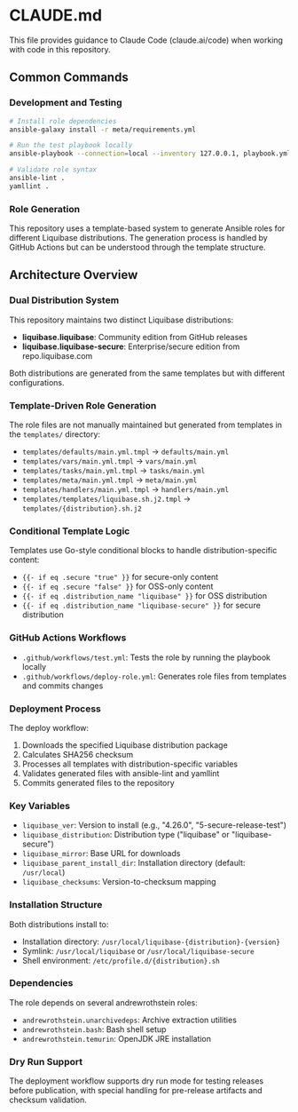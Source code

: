 # CLAUDE.md

This file provides guidance to Claude Code (claude.ai/code) when working with code in this repository.

## Common Commands

### Development and Testing
```bash
# Install role dependencies
ansible-galaxy install -r meta/requirements.yml

# Run the test playbook locally
ansible-playbook --connection=local --inventory 127.0.0.1, playbook.yml

# Validate role syntax
ansible-lint .
yamllint .
```

### Role Generation
This repository uses a template-based system to generate Ansible roles for different Liquibase distributions. The generation process is handled by GitHub Actions but can be understood through the template structure.

## Architecture Overview

### Dual Distribution System
This repository maintains two distinct Liquibase distributions:

- **liquibase.liquibase**: Community edition from GitHub releases
- **liquibase.liquibase-secure**: Enterprise/secure edition from repo.liquibase.com

Both distributions are generated from the same templates but with different configurations.

### Template-Driven Role Generation
The role files are not manually maintained but generated from templates in the `templates/` directory:

- `templates/defaults/main.yml.tmpl` → `defaults/main.yml`
- `templates/vars/main.yml.tmpl` → `vars/main.yml` 
- `templates/tasks/main.yml.tmpl` → `tasks/main.yml`
- `templates/meta/main.yml.tmpl` → `meta/main.yml`
- `templates/handlers/main.yml.tmpl` → `handlers/main.yml`
- `templates/templates/liquibase.sh.j2.tmpl` → `templates/{distribution}.sh.j2`

### Conditional Template Logic
Templates use Go-style conditional blocks to handle distribution-specific content:
- `{{- if eq .secure "true" }}` for secure-only content
- `{{- if eq .secure "false" }}` for OSS-only content  
- `{{- if eq .distribution_name "liquibase" }}` for OSS distribution
- `{{- if eq .distribution_name "liquibase-secure" }}` for secure distribution

### GitHub Actions Workflows
- `.github/workflows/test.yml`: Tests the role by running the playbook locally
- `.github/workflows/deploy-role.yml`: Generates role files from templates and commits changes

### Deployment Process
The deploy workflow:
1. Downloads the specified Liquibase distribution package
2. Calculates SHA256 checksum
3. Processes all templates with distribution-specific variables
4. Validates generated files with ansible-lint and yamllint
5. Commits generated files to the repository

### Key Variables
- `liquibase_ver`: Version to install (e.g., "4.26.0", "5-secure-release-test")
- `liquibase_distribution`: Distribution type ("liquibase" or "liquibase-secure")
- `liquibase_mirror`: Base URL for downloads
- `liquibase_parent_install_dir`: Installation directory (default: `/usr/local`)
- `liquibase_checksums`: Version-to-checksum mapping

### Installation Structure
Both distributions install to:
- Installation directory: `/usr/local/liquibase-{distribution}-{version}`
- Symlink: `/usr/local/liquibase` or `/usr/local/liquibase-secure`
- Shell environment: `/etc/profile.d/{distribution}.sh`

### Dependencies
The role depends on several andrewrothstein roles:
- `andrewrothstein.unarchivedeps`: Archive extraction utilities
- `andrewrothstein.bash`: Bash shell setup
- `andrewrothstein.temurin`: OpenJDK JRE installation

### Dry Run Support
The deployment workflow supports dry run mode for testing releases before publication, with special handling for pre-release artifacts and checksum validation.